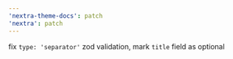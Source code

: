 ```yaml
---
'nextra-theme-docs': patch
'nextra': patch
---
```


fix `type: 'separator'` zod validation, mark `title` field as optional

